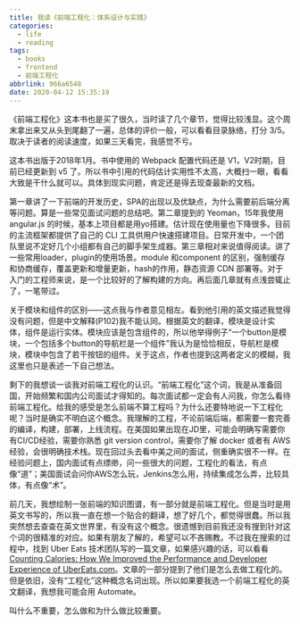 ```yaml
---
title: 我读《前端工程化：体系设计与实践》
categories:
  - life
  - reading
tags:
  - books
  - frontend
  - 前端工程化
abbrlink: 966a6548
date: 2020-04-12 15:35:19
---
```


《前端工程化》这本书也是买了很久，当时读了几个章节，觉得比较浅显。这个周末拿出来又从头到尾翻了一遍，总体的评价一般，可以看看目录脉络，打分 3/5。取决于读者的阅读速度，如果三天看完，我感觉不亏。

这本书出版于2018年1月。书中使用的 Webpack 配置代码还是 V1，V2时期，目前已经更新到 v5 了。所以书中引用的代码估计实用性不太高，大概扫一眼，看看大致是干什么就可以。具体到现实问题，肯定还是得去现查最新的文档。

第一章讲了一下前端的开发历史，SPA的出现以及优缺点，为什么需要前后端分离等问题。算是一些常见面试问题的总结吧。第二章提到的 Yeoman，15年我使用 angular.js 的时候，基本上项目都是用yo搭建。估计现在使用量也下降很多。目前的主流框架都提供了自己的 CLI 工具供用户快速搭建项目。日常开发中，一个团队里说不定好几个小组都有自己的脚手架生成器。第三章相对来说值得阅读。讲了一些常用loader，plugin的使用场景。module 和component 的区别，强制缓存和协商缓存，覆盖更新和增量更新，hash的作用，静态资源 CDN 部署等。对于入门的工程师来说，是一个比较好的了解构建的方向。再后面几章就有点浅尝辄止了，一笔带过。

关于模块和组件的区别——这点我与作者意见相左。看到他引用的英文描述我觉得没有问题，但是中文解释(P102)我不能认同。根据英文的翻译，模块是设计实体，组件是运行实体。模块应该是包含组件的，所以他举得例子“一个button是模块，一个包括多个button的导航栏是一个组件”我认为是恰恰相反，导航栏是模块，模块中包含了若干按钮的组件。关于这点，作者也提到这两者定义的模糊，我这里也只是表述一下自己想法。

剩下的我想谈一谈我对前端工程化的认识。“前端工程化”这个词，我是从准备回国，开始频繁和国内公司面试才得知的。每次面试都一定会有人问我，你怎么看待前端工程化。给我的感受是怎么前端不算工程吗？为什么还要特地说一下工程化呢？当时是确实不明白这个概念。我理解的工程，不论前端后端，都需要一套完善的编译，构建，部署，上线流程。在美国如果出现在JD里，可能会明确写需要你有CI/CD经验，需要你熟悉 git version control，需要你了解 docker 或者有 AWS 经验，会很明确技术栈。现在回过头去看中美之间的面试，侧重确实很不一样。在经验问题上，国内面试有点缥缈，问一些很大的问题，工程化的看法，有点像“道”；美国面试会问你AWS怎么玩，Jenkins怎么用，持续集成怎么弄，比较具体，有点像“术”。

前几天，我想绘制一张前端的知识图谱，有一部分就是前端工程化。但是当时是用英文书写的，所以我一直在想一个贴合的翻译，想了好几个，都觉得很蠢。所以我突然想去查查在英文世界里，有没有这个概念。很遗憾到目前我还没有搜到针对这个词的很精准的对应。如果有朋友了解的，希望可以不吝赐教。不过我在搜索的过程中，找到 Uber Eats 技术团队写的一篇文章，如果感兴趣的话，可以看看 [Counting Calories: How We Improved the Performance and Developer Experience of UberEats.com](https://eng.uber.com/uber-eats-com-web-app-rewrite/)。文章的一部分提到了他们是怎么去做工程化的。但是依旧，没有“工程化”这种概念名词出现。所以如果要我选一个前端工程化的英文翻译，我想我可能会用 Automate。

叫什么不重要，怎么做和为什么做比较重要。
